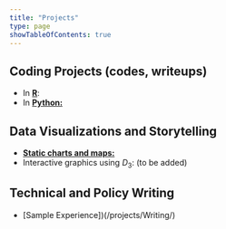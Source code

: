 ```yaml
---
title: "Projects"
type: page
showTableOfContents: true
---
```



## Coding Projects (codes, writeups)


* In [**R**](/projects/R_coding/): 
* In [**Python:**](/projects/Python_coding/)

## Data Visualizations and Storytelling

* [**Static charts and maps:**](/projects/Visualizations/)
* Interactive graphics using $D_3$: (to be added)

## Technical and Policy Writing

* [Sample Experience])(/projects/Writing/)

